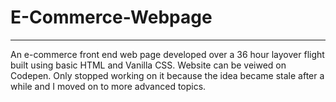 # E-Commerce-Webpage
---
An e-commerce front end web page developed over a 36 hour layover flight built using basic HTML and Vanilla CSS. Website can be veiwed on Codepen. Only stopped working on it because the idea became stale after a while and I moved on to more advanced topics.
